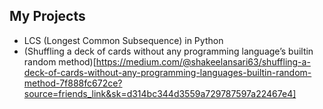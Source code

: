 ## My Projects
 - LCS (Longest Common Subsequence) in Python
 - (Shuffling a deck of cards without any programming language’s builtin random method)[https://medium.com/@shakeelansari63/shuffling-a-deck-of-cards-without-any-programming-languages-builtin-random-method-7f888fc672ce?source=friends_link&sk=d314bc344d3559a729787597a22467e4]

